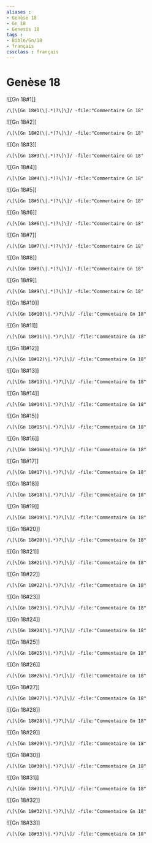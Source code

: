 ```yaml
---
aliases : 
- Genèse 18
- Gn 18
- Genesis 18
tags : 
- Bible/Gn/18
- français
cssclass : français
---
```


# Genèse 18

![[Gn 18#1]]

```query
/\[\[Gn 18#1(\|.*)?\]\]/ -file:"Commentaire Gn 18"
```

![[Gn 18#2]]

```query
/\[\[Gn 18#2(\|.*)?\]\]/ -file:"Commentaire Gn 18"
```

![[Gn 18#3]]

```query
/\[\[Gn 18#3(\|.*)?\]\]/ -file:"Commentaire Gn 18"
```

![[Gn 18#4]]

```query
/\[\[Gn 18#4(\|.*)?\]\]/ -file:"Commentaire Gn 18"
```

![[Gn 18#5]]

```query
/\[\[Gn 18#5(\|.*)?\]\]/ -file:"Commentaire Gn 18"
```

![[Gn 18#6]]

```query
/\[\[Gn 18#6(\|.*)?\]\]/ -file:"Commentaire Gn 18"
```

![[Gn 18#7]]

```query
/\[\[Gn 18#7(\|.*)?\]\]/ -file:"Commentaire Gn 18"
```

![[Gn 18#8]]

```query
/\[\[Gn 18#8(\|.*)?\]\]/ -file:"Commentaire Gn 18"
```

![[Gn 18#9]]

```query
/\[\[Gn 18#9(\|.*)?\]\]/ -file:"Commentaire Gn 18"
```

![[Gn 18#10]]

```query
/\[\[Gn 18#10(\|.*)?\]\]/ -file:"Commentaire Gn 18"
```

![[Gn 18#11]]

```query
/\[\[Gn 18#11(\|.*)?\]\]/ -file:"Commentaire Gn 18"
```

![[Gn 18#12]]

```query
/\[\[Gn 18#12(\|.*)?\]\]/ -file:"Commentaire Gn 18"
```

![[Gn 18#13]]

```query
/\[\[Gn 18#13(\|.*)?\]\]/ -file:"Commentaire Gn 18"
```

![[Gn 18#14]]

```query
/\[\[Gn 18#14(\|.*)?\]\]/ -file:"Commentaire Gn 18"
```

![[Gn 18#15]]

```query
/\[\[Gn 18#15(\|.*)?\]\]/ -file:"Commentaire Gn 18"
```

![[Gn 18#16]]

```query
/\[\[Gn 18#16(\|.*)?\]\]/ -file:"Commentaire Gn 18"
```

![[Gn 18#17]]

```query
/\[\[Gn 18#17(\|.*)?\]\]/ -file:"Commentaire Gn 18"
```

![[Gn 18#18]]

```query
/\[\[Gn 18#18(\|.*)?\]\]/ -file:"Commentaire Gn 18"
```

![[Gn 18#19]]

```query
/\[\[Gn 18#19(\|.*)?\]\]/ -file:"Commentaire Gn 18"
```

![[Gn 18#20]]

```query
/\[\[Gn 18#20(\|.*)?\]\]/ -file:"Commentaire Gn 18"
```

![[Gn 18#21]]

```query
/\[\[Gn 18#21(\|.*)?\]\]/ -file:"Commentaire Gn 18"
```

![[Gn 18#22]]

```query
/\[\[Gn 18#22(\|.*)?\]\]/ -file:"Commentaire Gn 18"
```

![[Gn 18#23]]

```query
/\[\[Gn 18#23(\|.*)?\]\]/ -file:"Commentaire Gn 18"
```

![[Gn 18#24]]

```query
/\[\[Gn 18#24(\|.*)?\]\]/ -file:"Commentaire Gn 18"
```

![[Gn 18#25]]

```query
/\[\[Gn 18#25(\|.*)?\]\]/ -file:"Commentaire Gn 18"
```

![[Gn 18#26]]

```query
/\[\[Gn 18#26(\|.*)?\]\]/ -file:"Commentaire Gn 18"
```

![[Gn 18#27]]

```query
/\[\[Gn 18#27(\|.*)?\]\]/ -file:"Commentaire Gn 18"
```

![[Gn 18#28]]

```query
/\[\[Gn 18#28(\|.*)?\]\]/ -file:"Commentaire Gn 18"
```

![[Gn 18#29]]

```query
/\[\[Gn 18#29(\|.*)?\]\]/ -file:"Commentaire Gn 18"
```

![[Gn 18#30]]

```query
/\[\[Gn 18#30(\|.*)?\]\]/ -file:"Commentaire Gn 18"
```

![[Gn 18#31]]

```query
/\[\[Gn 18#31(\|.*)?\]\]/ -file:"Commentaire Gn 18"
```

![[Gn 18#32]]

```query
/\[\[Gn 18#32(\|.*)?\]\]/ -file:"Commentaire Gn 18"
```

![[Gn 18#33]]

```query
/\[\[Gn 18#33(\|.*)?\]\]/ -file:"Commentaire Gn 18"
```

